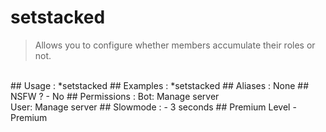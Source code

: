 # setstacked

> Allows you to configure whether members accumulate their roles or not.

<br>
## Usage :
*setstacked
## Examples :
*setstacked
## Aliases :
None
## NSFW ?
- No
## Permissions :
Bot: Manage server
<br>
User: Manage server
## Slowmode :
- 3 seconds
## Premium Level
- Premium